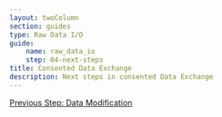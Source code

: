 ```yaml
---
layout: twoColumn
section: guides
type: Raw Data I/O
guide: 
    name: raw_data_io
    step: 04-next-steps
title: Consented Data Exchange
description: Next steps in consented Data Exchange
---
```


<nav class="pager-nav">
<a href="03-data-modification.html">Previous Step: Data Modification</a>
<a href="" style="display:none;"></a>
</nav>
